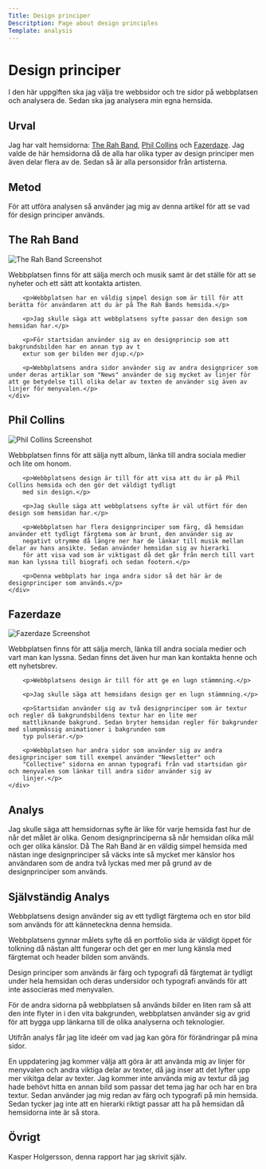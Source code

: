```yaml
---
Title: Design principer
Descritption: Page about design principles
Template: analysis
---
```


Design principer
===============

I den här uppgiften ska jag välja tre webbsidor och tre sidor på webbplatsen och analysera de. Sedan ska jag analysera min egna hemsida.

Urval
---------------
Jag har valt hemsidorna: <a href="https://www.therahband.com/">The Rah Band</a>, <a href="https://philcollins.com/">Phil Collins</a> och <a href="https://fazerdaze.com/">Fazerdaze</a>. Jag valde de här hemsidorna då de alla har olika typer av design principer men även delar flera av de. Sedan så är alla personsidor från artisterna.

Metod
---------------
För att utföra analysen så använder jag mig av denna artikel <a href="https://www.canva.com/learn/design-elements-principles/"></a> för att se vad för design principer används.

The Rah Band
---------------
<div>
    <img src="../image/rah-band.webp" alt="The Rah Band Screenshot">
    <div>
        <p>Webbplatsen finns för att sälja merch och musik samt är det ställe för att se nyheter och ett sätt att kontakta 
        artisten.</p>
        
        <p>Webbplatsen har en väldig simpel design som är till för att berätta för användaren att du är på The Rah Bands hemsida.</p>

        <p>Jag skulle säga att webbplatsens syfte passar den design som hemsidan har.</p>

        <p>För startsidan använder sig av en designprincip som att bakgrundsbilden har en annan typ av t
        extur som ger bilden mer djup.</p>

        <p<Webbplatsens andra sidor använder sig av andra designpricer som under deras artiklar som "News" använder de sig mycket av linjer för att ge betydelse till olika delar av texten de använder sig även av linjer för menyvalen.</p>
    </div>
</div>

Phil Collins
---------------
<div>
    <img src="../image/phil-collins.webp" alt="Phil Collins Screenshot">
    <div>
        <p>Webbplatsen finns för att sälja nytt album, länka till andra sociala medier och lite om honom.</p>

        <p>Webbplatsens design är till för att visa att du är på Phil Collins hemsida och den gör det väldigt tydligt 
        med sin design.</p>

        <p>Jag skulle säga att webbplatsens syfte är väl utfört för den design som hemsidan har.</p>

        <p>Webbplatsen har flera designprinciper som färg, då hemsidan använder ett tydligt färgtema som är brunt, den använder sig av
        negativt utrymme då längre ner har de länkar till musik mellan delar av hans ansikte. Sedan använder hemsidan sig av hierarki
        för att visa vad som är viktigast då det går från merch till vart man kan lyssna till biografi och sedan footern.</p>

        <p>Denna webbplats har inga andra sidor så det här är de designprinciper som används.</p>
    </div>
</div>

Fazerdaze
---------------
<div>
    <img src="../image/fazerdaze.webp" alt="Fazerdaze Screenshot">
    <div>
        <p>Webbplatsen finns för att sälja merch, länka till andra sociala medier och vart man kan lyssna. Sedan finns det även hur
        man kan kontakta henne och ett nyhetsbrev.</p>

        <p>Webbplatsens design är till för att ge en lugn stämmning.</p>

        <p>Jag skulle säga att hemsidans design ger en lugn stämmning.</p>

        <p>Startsidan använder sig av två designprinciper som är textur och regler då bakgrundsbildens textur har en lite mer
        mattliknande bakgrund. Sedan bryter hemsidan regler för bakgrunder med slumpmässig animationer i bakgrunden som 
        typ pulserar.</p>

        <p>Webbplatsen har andra sidor som använder sig av andra designprinciper som till exempel använder "Newsletter" och
        "Collective" sidorna en annan typografi från vad startsidan gör och menyvalen som länkar till andra sidor använder sig av
        linjer.</p>
    </div>
</div>

Analys
---------------
Jag skulle säga att hemsidornas syfte är like för varje hemsida fast hur de når det målet är olika. Genom designprinciperna så når hemsidan olika mål och ger olika känslor. Då The Rah Band är en väldig simpel hemsida med nästan inge designprinciper så väcks inte så mycket mer känslor hos användaren som de andra två lyckas med mer på grund av de designprinciper som används.

Självständig Analys
-------------------
Webbplatsens design använder sig av ett tydligt färgtema och en stor bild som används för att känneteckna denna hemsida.

Webbplatsens gynnar målets syfte då en portfolio sida är väldigt öppet för tolkning då nästan altt fungerar och det ger en mer lung känsla med färgtemat och header bilden som används.

Design principer som används är färg och typografi då färgtemat är tydligt under hela hemsidan och deras undersidor och typografi används för att inte associeras med menyvalen.

För de andra sidorna på webbplatsen så används bilder en liten ram så att den inte flyter in i den vita bakgrunden, webbplatsen använder sig av grid för att bygga upp länkarna till de olika analyserna och teknologier.

Utifrån analys får jag lite ideér om vad jag kan göra för förändringar på mina sidor.

En uppdatering jag kommer välja att göra är att använda mig av linjer för menyvalen och andra viktiga delar av texter, då jag inser att det lyfter upp mer vikitga delar av texter. Jag kommer inte använda mig av textur då jag hade behövt hitta en annan bild som passar det tema jag har och har en bra textur. Sedan använder jag mig redan av färg och typografi på min hemsida. Sedan tycker jag inte att en hierarki riktigt passar att ha på hemsidan då hemsidorna inte är så stora.

Övrigt
---------------
Kasper Holgersson, denna rapport har jag skrivit själv.
